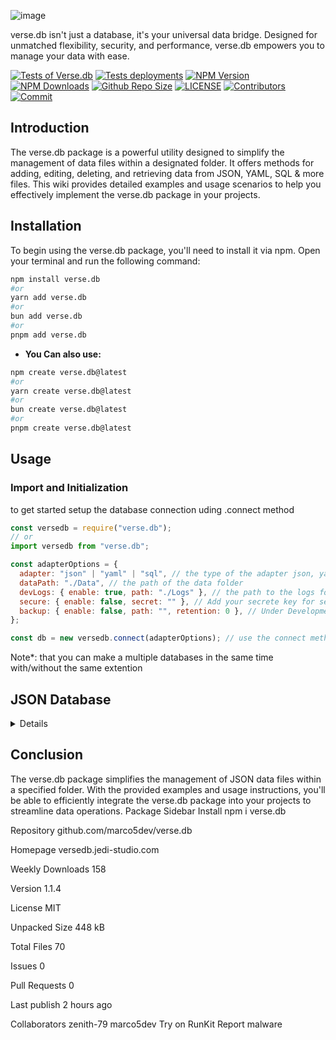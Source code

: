 ![image](https://github.com/jedi-studio/verse.db/assets/100785809/269a554b-1157-4351-be16-f9c23c5ee1a2) 

verse.db isn't just a database, it's your universal data bridge. Designed for unmatched flexibility, security, and performance, verse.db empowers you to manage your data with ease.

[![Tests of Verse.db](https://github.com/jedi-studio/verse.db/actions/workflows/code-test.yml/badge.svg)](https://github.com/jedi-studio/verse.db/actions/workflows/code-test.yml)
[![Tests deployments](https://img.shields.io/github/deployments/jedi-studio/verse.db/Tests)](https://github.com/jedi-studio/verse.db/deployments/Tests)
[![NPM Version](https://img.shields.io/npm/v/verse.db.svg)](https://www.npmjs.com/package/verse.db)
[![NPM Downloads](https://img.shields.io/npm/dt/verse.db.svg)](https://www.npmjs.com/package/verse.db)
[![Github Repo Size](https://img.shields.io/github/repo-size/jedi-studio/verse.db.svg)](https://github.com/jedi-studio/verse.db)
[![LICENSE](https://img.shields.io/npm/l/verse.db.svg)](https://github.com/jedi-studio/verse.db/blob/master/LICENSE)
[![Contributors](https://img.shields.io/github/contributors/jedi-studio/verse.db.svg)](https://github.com/jedi-studio/verse.db/graphs/contributors)
[![Commit](https://img.shields.io/github/last-commit/jedi-studio/verse.db.svg)](https://github.com/jedi-studio/verse.db/commits/master)

## Introduction

The verse.db package is a powerful utility designed to simplify the management of data files within a designated folder. It offers methods for adding, editing, deleting, and retrieving data from JSON, YAML, SQL & more files. This wiki provides detailed examples and usage scenarios to help you effectively implement the verse.db package in your projects.

## Installation

To begin using the verse.db package, you'll need to install it via npm. Open your terminal and run the following command:

```bash
npm install verse.db
#or
yarn add verse.db
#or
bun add verse.db
#or
pnpm add verse.db
```

- **You Can also use:**

```bash
npm create verse.db@latest
#or
yarn create verse.db@latest
#or
bun create verse.db@latest
#or
pnpm create verse.db@latest
```

## Usage

### Import and Initialization

to get started setup the database connection uding .connect method

```javascript
const versedb = require("verse.db");
// or
import versedb from "verse.db";

const adapterOptions = {
  adapter: "json" | "yaml" | "sql", // the type of the adapter json, yaml or sql
  dataPath: "./Data", // the path of the data folder
  devLogs: { enable: true, path: "./Logs" }, // the path to the logs folder
  secure: { enable: false, secret: "" }, // Add your secrete key for securing your data "Note: if you forgot your Key. It will be hard to get your data"
  backup: { enable: false, path: "", retention: 0 }, // Under Development: Backing up
};

const db = new versedb.connect(adapterOptions); // use the connect method to connect a database
```

Note\*: that you can make a multiple databases in the same time with/without the same extention

## JSON Database

<details>

- **To Load Data**

<details>

```javascript
const dataname = "users"; // the name of the datafile without the extention
const result = await db.load(dataname);

console.log(result.results);
```

</details>

- **To Add Data**

<details>

- To inser single/many data will depend on the goven data. If dat is array then it will add each object as single document, but if data given as object then it will add it as single document.

```javascript
// Arrange

const data = [
  { _id: "1234", name: "John" },
  { _id: "5678", name: "Jane" },
  { _id: "5678", name: "Jane" },
  { _id: "5678", name: "Jane" },
]; // Adding Multiple of documents
const dataname = "users";

// Act
const result = await db.add(dataname, data);
```

result:

```json
{
  "acknowledged": true,
  "message": "Data added successfully.",
  "results": [
    { "_id": "1234", "name": "John" },
    { "_id": "5678", "name": "Jane" }
  ]
}
```

</details>

- **To Find Data**

<details>

```javascript
// Arrange
const data = [
  { _id: "1234", name: "John" },
  { _id: "5678", name: "Jane" },
];
const query = { name: "John" };
const dataname = "users";

// Act
const result = await db.find(dataname, query);

// Assert
expect(result).toEqual({
  acknowledged: true,
  message: "Found data matching your query.",
  results: { _id: "1234", name: "John" },
});
```

</details>

- **To remove Data**

<details>

```javascript
// Arrange
const data = [
  { _id: "1234", name: "John" },
  { _id: "5678", name: "Jane" },
];
const query = { _id: "1234" };
const dataname = "users";

// Act
const result = await db.remove(dataname, query, { docCount: 2 }); // (OPTIONAL) docCount => number of documents matchs the query

// Assert
expect(result).toEqual({
  acknowledged: true,
  message: "1 document(s) removed successfully.",
  results: null,
});
```

</details>

- **To Update Data**

<details>

Update the data you want with the query you want using .update method:

```javascript
// Arrange
const dataname = "users";
const data = [
    { _id: "1234", name: "John", age: 30, hobbies: ["Reading"], friends: ["Jane"], email: "john@example.com" },
    { _id: "5678", name: "Jane", age: 25, hobbies: ["Gardening"], friends: ["John"], email: "jane@example.com" },
];
const updateQuery = {
    $set: { name: "Mike" }, // Set the name field to "Mike"
    $inc: { age: 1 }, // Increment the age field by 1
    $addToSet: { hobbies: "Swimming" }, // Add "Swimming" to the hobbies array if not already present
    $push: { friends: "Alice" }, // Push "Alice" into the friends array
    $unset: { email: "" }, // Remove the email field
    $currentDate: { lastModified: true } // Set the lastModified field to the current date
};
const upsert =  true;

// Act
const result = await db.update(dataname, { _id: "1234" }, updateQuery, upsert);

// Assert
expect(result).toEqual({
    acknowledged: true,
    message: "1 document(s) updated successfully.",
    results: {
        _id: "1234",
        name: "Mike",
        age: 31,
        hobbies: ["Reading", "Swimming"],
        friends: ["Jane", "Alice"],
        lastModified: expect.any(Date)
    },
});
```

</details>

- **To Update Many Data**

<details>

```javascript
// Arrange
const dataname = "users";
const query = { age: { $gte: 25 } }; // Find documents with age greater than or equal to 25
const updateQuery = {
    $set: { name: "Updated Name" }, // Set the name field to "Updated Name"
    $inc: { age: 1 }, // Increment the age field by 1
    $addToSet: { hobbies: "Swimming" }, // Add "Swimming" to the hobbies array if not already present
    $push: { friends: "Alice" }, // Push "Alice" into the friends array
    $unset: { email: "" }, // Remove the email field
    $currentDate: { lastModified: true } // Set the lastModified field to the current date
};

// Act
const result = await db.updateMany(dataname, query, updateQuery);

// Results:
      return {
        acknowledged: true,
        message: `${updatedCount} document(s) updated successfully.`,
        results: updatedDocument,
      };
```

</details>

- **To Drop Data**

<details>

```javascript
// Arrange
const dataname = "users";
const dropResult = await db.drop(dataname);

// Results:
     return {
        acknowledged: true,
        message: `All data dropped successfully.`,
        results: '',
      };
```

</details>

- **To Search Multiples Of Data**

<details>

```javascript

// Arrange
const collectionFilters = [
  {
    dataname: "users",
    displayment: 5,
    filter: { age: 30, gender: "male" }, // Search for male users with age 30
  },
  {
    dataname: "products",
    displayment: null, // No limit on displayment
    filter: { category: "electronics", price: { $lt: 500 } }, // Search for electronics products with price less than 500
  },
];

// Perform the search
const searchResult = await db.search("/path/to/data folder", collectionFilters);

// Assert
expect(searchResult.acknowledged).toBe(true);
expect(searchResult.message).toBe("Successfully searched in data for the given query.");
expect(searchResult.results).toEqual({
  users: [
    // Assert the first 5 male users with age 30
    expect.objectContaining({ age: 30, gender: "male" }),
    expect.objectContaining({ age: 30, gender: "male" }),
    expect.objectContaining({ age: 30, gender: "male" }),
    expect.objectContaining({ age: 30, gender: "male" }),
    expect.objectContaining({ age: 30, gender: "male" }),
  ],
  products: [
    // Assert the products that match the filter criteria
    expect.objectContaining({ category: "electronics", price: expect.toBeLessThan(500) }),
    // Add more assertions for other products if needed
  ],
});
```

</details>
</details>


## Conclusion

The verse.db package simplifies the management of JSON data files within a specified folder. With the provided examples and usage instructions, you'll be able to efficiently integrate the verse.db package into your projects to streamline data operations.
Package Sidebar
Install
npm i verse.db

Repository
github.com/marco5dev/verse.db

Homepage
versedb.jedi-studio.com

Weekly Downloads
158

Version
1.1.4

License
MIT

Unpacked Size
448 kB

Total Files
70

Issues
0

Pull Requests
0

Last publish
2 hours ago

Collaborators
zenith-79
marco5dev
Try on RunKit
Report malware
